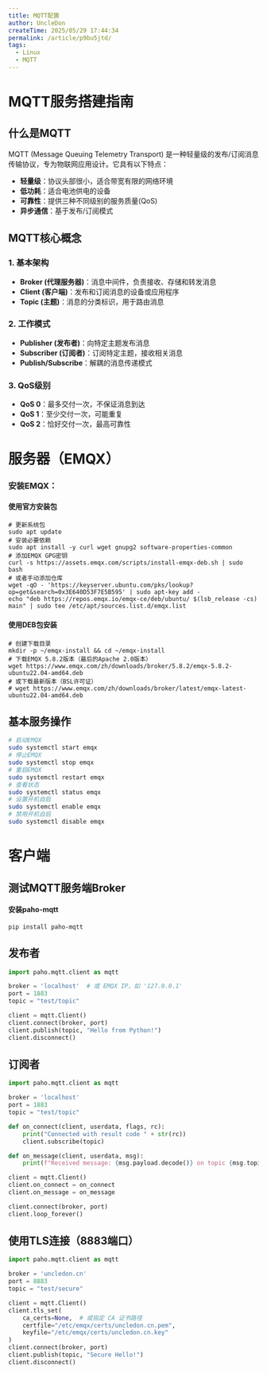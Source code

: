 ```yaml
---
title: MQTT配置
author: UncleDon
createTime: 2025/05/29 17:44:34
permalink: /article/p9bu5jtd/
tags:
  - Linux
  - MQTT
---
```

# MQTT服务搭建指南

## 什么是MQTT

MQTT (Message Queuing Telemetry Transport) 是一种轻量级的发布/订阅消息传输协议，专为物联网应用设计。它具有以下特点：

- **轻量级**：协议头部很小，适合带宽有限的网络环境
- **低功耗**：适合电池供电的设备
- **可靠性**：提供三种不同级别的服务质量(QoS)
- **异步通信**：基于发布/订阅模式

## MQTT核心概念

### 1. 基本架构

- **Broker (代理服务器)**：消息中间件，负责接收、存储和转发消息
- **Client (客户端)**：发布和订阅消息的设备或应用程序
- **Topic (主题)**：消息的分类标识，用于路由消息

### 2. 工作模式

- **Publisher (发布者)**：向特定主题发布消息
- **Subscriber (订阅者)**：订阅特定主题，接收相关消息
- **Publish/Subscribe**：解耦的消息传递模式

### 3. QoS级别

- **QoS 0**：最多交付一次，不保证消息到达
- **QoS 1**：至少交付一次，可能重复
- **QoS 2**：恰好交付一次，最高可靠性

# 服务器（EMQX）

### 安装EMQX：

#### 使用官方安装包

```shell
# 更新系统包
sudo apt update
# 安装必要依赖
sudo apt install -y curl wget gnupg2 software-properties-common
# 添加EMQX GPG密钥
curl -s https://assets.emqx.com/scripts/install-emqx-deb.sh | sudo bash
# 或者手动添加仓库
wget -qO - 'https://keyserver.ubuntu.com/pks/lookup?op=get&search=0x3E640D53F7E5B595' | sudo apt-key add -
echo "deb https://repos.emqx.io/emqx-ce/deb/ubuntu/ $(lsb_release -cs) main" | sudo tee /etc/apt/sources.list.d/emqx.list
```

#### 使用DEB包安装

```shell
# 创建下载目录
mkdir -p ~/emqx-install && cd ~/emqx-install
# 下载EMQX 5.8.2版本（最后的Apache 2.0版本）
wget https://www.emqx.com/zh/downloads/broker/5.8.2/emqx-5.8.2-ubuntu22.04-amd64.deb
# 或下载最新版本（BSL许可证）
# wget https://www.emqx.com/zh/downloads/broker/latest/emqx-latest-ubuntu22.04-amd64.deb
```

## 基本服务操作

```bash
# 启动EMQX
sudo systemctl start emqx
# 停止EMQX
sudo systemctl stop emqx
# 重启EMQX
sudo systemctl restart emqx
# 查看状态
sudo systemctl status emqx
# 设置开机自启
sudo systemctl enable emqx
# 禁用开机自启
sudo systemctl disable emqx
```

# 客户端

## 测试MQTT服务端Broker

#### 安装paho-mqtt

```shell
pip install paho-mqtt
```

## 发布者

```python
import paho.mqtt.client as mqtt

broker = 'localhost'  # 或 EMQX IP，如 '127.0.0.1'
port = 1883
topic = "test/topic"

client = mqtt.Client()
client.connect(broker, port)
client.publish(topic, "Hello from Python!")
client.disconnect()

```

## 订阅者

```python
import paho.mqtt.client as mqtt

broker = 'localhost'
port = 1883
topic = "test/topic"

def on_connect(client, userdata, flags, rc):
    print("Connected with result code " + str(rc))
    client.subscribe(topic)

def on_message(client, userdata, msg):
    print(f"Received message: {msg.payload.decode()} on topic {msg.topic}")

client = mqtt.Client()
client.on_connect = on_connect
client.on_message = on_message

client.connect(broker, port)
client.loop_forever()
```

## 使用TLS连接（8883端口）

```python
import paho.mqtt.client as mqtt

broker = 'uncledon.cn'
port = 8883
topic = "test/secure"

client = mqtt.Client()
client.tls_set(
    ca_certs=None,  # 或指定 CA 证书路径
    certfile="/etc/emqx/certs/uncledon.cn.pem",
    keyfile="/etc/emqx/certs/uncledon.cn.key"
)
client.connect(broker, port)
client.publish(topic, "Secure Hello!")
client.disconnect()
```

